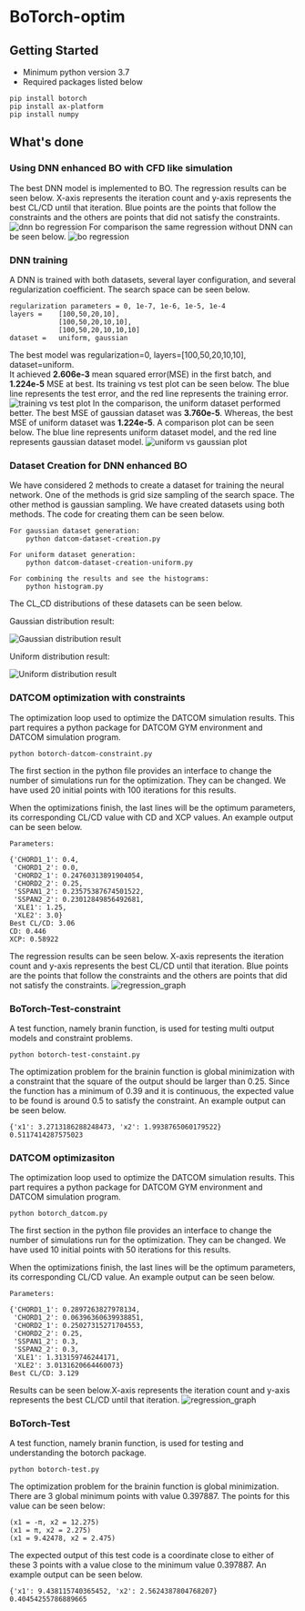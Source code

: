 # BoTorch-optim
## Getting Started
* Minimum python version 3.7
* Required packages listed below
```
pip install botorch
pip install ax-platform
pip install numpy
```
## What's done
### Using DNN enhanced BO with CFD like simulation
The best DNN model is implemented to BO. The regression results can be seen below. X-axis represents the iteration count and y-axis represents the best CL/CD until that iteration. Blue points are the points that follow the constraints and the others are points that did not satisfy the constraints.
![dnn bo regression](images/transfer_dnnbo_graph.svg)
For comparison the same regression without DNN can be seen below. 
![bo regression](images/transfer_graph.svg)
### DNN training
A DNN is trained with both datasets, several layer configuration, and several regularization coefficient. The search space can be seen below.
```
regularization parameters = 0, 1e-7, 1e-6, 1e-5, 1e-4
layers =    [100,50,20,10],
            [100,50,20,10,10],
            [100,50,20,10,10,10]
dataset =   uniform, gaussian
```
The best model was regularization=0, layers=[100,50,20,10,10], dataset=uniform. \
It achieved **2.606e-3** mean squared error(MSE) in the first batch, and **1.224e-5** MSE at best. Its training vs test plot can be seen below. The blue line represents the test error, and the red line represents the training error.
![training vs test plot](images/dnn_uniform_test_vs_valid_new.png)
In the comparison, the uniform dataset performed better. The best MSE of gaussian dataset was **3.760e-5**. Whereas, the best MSE of uniform dataset was **1.224e-5**. A comparison plot can be seen below. The blue line represents uniform dataset model, and the red line represents gaussian dataset model.
![uniform vs gaussian plot](images/dnn_uniform_uniform_vs_gaussian_new.png)
### Dataset Creation for DNN enhanced BO
We have considered 2 methods to create a dataset for training the neural network. One of the methods is grid size sampling of the search space. The other method is gaussian sampling. We have created datasets using both methods. The code for creating them can be seen below.
```
For gaussian dataset generation:
    python datcom-dataset-creation.py
    
For uniform dataset generation:
    python datcom-dataset-creation-uniform.py

For combining the results and see the histograms:
    python histogram.py
```
The CL_CD distributions of these datasets can be seen below.

Gaussian distribution result:

![Gaussian distribution result](images/hist_gaussian.svg)

Uniform distribution result:

![Uniform distribution result](images/hist_uniform.svg)
### DATCOM optimization with constraints
The optimization loop used to optimize the DATCOM simulation results. This part requires a python package for DATCOM GYM environment and DATCOM simulation program.
```
python botorch-datcom-constraint.py
```
The first section in the python file provides an interface to change the number of simulations run for the optimization. They can be changed. We have used 20 initial points with 100 iterations for this results.

When the optimizations finish, the last lines will be the optimum parameters, its corresponding CL/CD value with CD and XCP values. An example output can be seen below.
```
Parameters: 

{'CHORD1_1': 0.4,
 'CHORD1_2': 0.0,
 'CHORD2_1': 0.24760313891904054,
 'CHORD2_2': 0.25,
 'SSPAN1_2': 0.23575387674501522,
 'SSPAN2_2': 0.23012849856492681,
 'XLE1': 1.25,
 'XLE2': 3.0}
Best CL/CD: 3.06
CD: 0.446
XCP: 0.58922

```
The regression results can be seen below. X-axis represents the iteration count and y-axis represents the best CL/CD until that iteration. Blue points are the points that follow the constraints and the others are points that did not satisfy the constraints.
![regression_graph](images/constrained_graph.svg)
### BoTorch-Test-constraint
A test function, namely branin function, is used for testing multi output models and constraint problems.
```
python botorch-test-constaint.py
```
The optimization problem for the brainin function is global minimization with a constraint that the square of the output should be larger than 0.25. Since the function has a minimum of 0.39 and it is continuous, the expected value to be found is around 0.5 to satisfy the constraint. An example output can be seen below.
```
{'x1': 3.2713186288248473, 'x2': 1.9938765060179522} 0.5117414287575023
```

### DATCOM optimizasiton
The optimization loop used to optimize the DATCOM simulation results. This part requires a python package for DATCOM GYM environment and DATCOM simulation program.
```
python botorch_datcom.py
```
The first section in the python file provides an interface to change the number of simulations run for the optimization. They can be changed. We have used 10 initial points with 50 iterations for this results.

When the optimizations finish, the last lines will be the optimum parameters, its corresponding CL/CD value. An example output can be seen below.
```
Parameters: 

{'CHORD1_1': 0.2897263827978134,
 'CHORD1_2': 0.06396360639938851,
 'CHORD2_1': 0.25027315271704553,
 'CHORD2_2': 0.25,
 'SSPAN1_2': 0.3,
 'SSPAN2_2': 0.3,
 'XLE1': 1.313159746244171,
 'XLE2': 3.0131620664460073}
Best CL/CD: 3.129
```
Results can be seen below.X-axis represents the iteration count and y-axis represents the best CL/CD until that iteration.
![regression_graph](images/non_constrained_graph.svg)
### BoTorch-Test
A test function, namely branin function, is used for testing and understanding the botorch package.
```
python botorch-test.py
```
The optimization problem for the brainin function is global minimization. There are 3 global minimum points with value 0.397887. The points for this value can be seen below:
```
(x1 = -π, x2 = 12.275)
(x1 = π, x2 = 2.275)
(x1 = 9.42478, x2 = 2.475)
```
The expected output of this test code is a coordinate close to either of these 3 points with a value close to the minimum value 0.397887. An example output can be seen below.
```
{'x1': 9.438115740365452, 'x2': 2.5624387804768207} 0.40454255786889665
```
